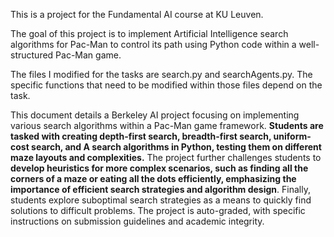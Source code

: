 
This is a project for the Fundamental AI course at KU Leuven.

The goal of this project is to implement Artificial Intelligence search algorithms for Pac-Man to control its path using Python code within a well-structured Pac-Man game.

The files I modified for the tasks are search.py and searchAgents.py. The specific functions that need to be modified within those files depend on the task.

This document details a Berkeley AI project focusing on implementing various search algorithms within a Pac-Man game framework. **Students are tasked with creating depth-first search, breadth-first search, uniform-cost search, and A search algorithms in Python, testing them on different maze layouts and complexities.** The project further challenges students to **develop heuristics for more complex scenarios, such as finding all the corners of a maze or eating all the dots efficiently, emphasizing the importance of efficient search strategies and algorithm design**. Finally, students explore suboptimal search strategies as a means to quickly find solutions to difficult problems. The project is auto-graded, with specific instructions on submission guidelines and academic integrity.

